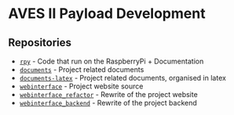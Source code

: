 # AVES II Payload Development

## Repositories

 - [`rpy`](https://github.com/A2PD/rpy) - Code that run on the RaspberryPi + Documentation
 - [`documents`](https://github.com/A2PD/documents) - Project related documents
 - [`documents-latex`](https://github.com/A2PD/documents-latex) - Project related documents, organised in latex
 - [`webinterface`](https://github.com/A2PD/webinterface) - Project website source
 - [`webinterface_refactor`](https://github.com/A2PD/Webinterface_refactor) - Rewrite of the project website
 - [`webinterface_backend`](https://github.com/A2PD/Webinterface_backend) - Rewrite of the project backend
